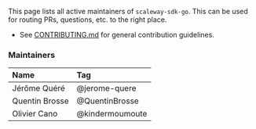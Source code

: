 This page lists all active maintainers of `scaleway-sdk-go`. This can be used for
routing PRs, questions, etc. to the right place.

- See [CONTRIBUTING.md](CONTRIBUTING.md) for general contribution guidelines.

### Maintainers

| Name           | Tag             |
| :------------- | :-------------- |
| Jérôme Quéré   | @jerome-quere   |
| Quentin Brosse | @QuentinBrosse  |
| Olivier Cano   | @kindermoumoute |
